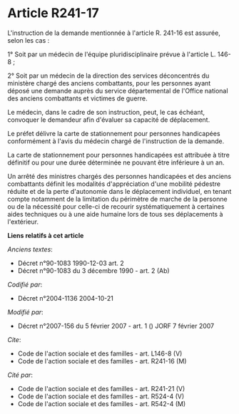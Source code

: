 # Article R241-17

L'instruction de la demande mentionnée à l'article R. 241-16 est assurée, selon les cas :

1° Soit par un médecin de l'équipe pluridisciplinaire prévue à l'article L. 146-8 ;

2° Soit par un médecin de la direction des services déconcentrés du ministère chargé des anciens combattants, pour les
personnes ayant déposé une demande auprès du service départemental de l'Office national des anciens combattants et victimes
de guerre.

Le médecin, dans le cadre de son instruction, peut, le cas échéant, convoquer le demandeur afin d'évaluer sa capacité de
déplacement.

Le préfet délivre la carte de stationnement pour personnes handicapées conformément à l'avis du médecin chargé de
l'instruction de la demande.

La carte de stationnement pour personnes handicapées est attribuée à titre définitif ou pour une durée déterminée ne pouvant
être inférieure à un an.

Un arrêté des ministres chargés des personnes handicapées et des anciens combattants définit les modalités d'appréciation
d'une mobilité pédestre réduite et de la perte d'autonomie dans le déplacement individuel, en tenant compte notamment de la
limitation du périmètre de marche de la personne ou de la nécessité pour celle-ci de recourir systématiquement à certaines
aides techniques ou à une aide humaine lors de tous ses déplacements à l'extérieur.

**Liens relatifs à cet article**

_Anciens textes_:

  - Décret n°90-1083 1990-12-03 art. 2
  - Décret n°90-1083 du 3 décembre 1990 - art. 2 (Ab)

_Codifié par_:

  - Décret n°2004-1136 2004-10-21

_Modifié par_:

  - Décret n°2007-156 du 5 février 2007 - art. 1 () JORF 7 février 2007

_Cite_:

  - Code de l'action sociale et des familles - art. L146-8 (V)
  - Code de l'action sociale et des familles - art. R241-16 (M)

_Cité par_:

  - Code de l'action sociale et des familles - art. R241-21 (V)
  - Code de l'action sociale et des familles - art. R524-4 (V)
  - Code de l'action sociale et des familles - art. R542-4 (M)
